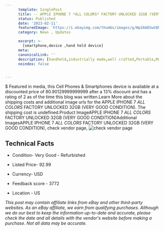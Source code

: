 ```yaml
---
      template: SinglePost
      title: -- APPLE IPHONE 7 *ALL COLORS* FACTORY UNLOCKED 32GB (VERY GOOD CONDITION)
      status: Published
      date: '2023-02-11'
      featuredImage: 'https://i.ebayimg.com/thumbs/images/g/WpIAAOSwVQhgUnXs/s-l225.jpg'
      category: News , Updates

      excerpt: >-
        [smartphone,device ,hand held device]
      meta:
      canonicalLink: ''
      description: [handheld,industrially made,well crafted,Portable,Mobile,Compact,Convenient,Lightweight,Maneuverable,Man-portable,Miniature,Carriable,Hand-held,Light,Holdable,Transportable,Mobile device,Pocket-sized,On-the-go,Wireless,Cordless,Compact size,Convenient size, smartphone,device ,hand held device]
      noindex: false

        
---
```

$
    Featured in media, this Cell Phones & Smartphones device is available at a discounted price of 80.90129999999999 after a 13% discount and has a rating of 2 as of the time this blog was written.Learn More about the shipping costs and additional image urls for the APPLE IPHONE 7 *ALL COLORS* FACTORY UNLOCKED 32GB (VERY GOOD CONDITION). The shipping cost is undefined.Product ImageAPPLE IPHONE 7 *ALL COLORS* FACTORY UNLOCKED 32GB (VERY GOOD CONDITION)Additional ImagesAPPLE IPHONE 7 *ALL COLORS* FACTORY UNLOCKED 32GB (VERY GOOD CONDITION), check vendor page, ![check vendor page](https://origin-galleryplus.ebayimg.com/ws/web/402753957052_2_0_1/225x225.jpg,https://origin-galleryplus.ebayimg.com/ws/web/402753957052_3_0_1/225x225.jpg,https://origin-galleryplus.ebayimg.com/ws/web/402753957052_4_0_1/225x225.jpg,https://origin-galleryplus.ebayimg.com/ws/web/402753957052_5_0_1/225x225.jpg,https://origin-galleryplus.ebayimg.com/ws/web/402753957052_6_0_1/225x225.jpg,https://origin-galleryplus.ebayimg.com/ws/web/402753957052_7_0_1/225x225.jpg,https://origin-galleryplus.ebayimg.com/ws/web/402753957052_8_0_1/225x225.jpg,https://origin-galleryplus.ebayimg.com/ws/web/402753957052_9_0_1/225x225.jpg,https://origin-galleryplus.ebayimg.com/ws/web/402753957052_10_0_1/225x225.jpg,https://origin-galleryplus.ebayimg.com/ws/web/402753957052_11_0_1/225x225.jpg)
    
    

 ## Technical Facts 



     
      

 - Condition- Very Good - Refurbished 


      

 - Listed Price- 92.99 


      

 - Currency- USD 


      

 - Feedback score - 3772 


      

 - Location - US 


      
      

 *_This post may contain affiliate links from eBay and other third-party websites. As an eBay affiliate, we earn from qualifying purchases. Although we do our best to keep the information up-to-date and accurate, please check the date and all details with the vendor's website before making a purchase. Not all data may be accurate._*



    
    
    
    
    